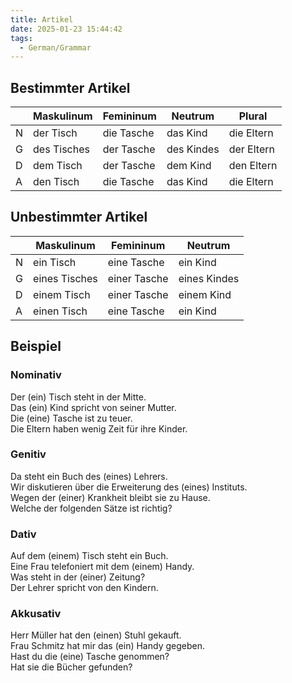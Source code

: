 ```yaml
---
title: Artikel
date: 2025-01-23 15:44:42
tags: 
  - German/Grammar
---
```


## Bestimmter Artikel

|     | Maskulinum  | Femininum  | Neutrum    | Plural     |
| --- | ----------- | ---------- | ---------- | ---------- |
| N   | der Tisch   | die Tasche | das Kind   | die Eltern |
| G   | des Tisches | der Tasche | des Kindes | der Eltern |
| D   | dem Tisch   | der Tasche | dem Kind   | den Eltern |
| A   | den Tisch   | die Tasche | das Kind   | die Eltern |

## Unbestimmter Artikel

|     | Maskulinum    | Femininum    | Neutrum      |
| --- | ------------- | ------------ | ------------ |
| N   | ein Tisch     | eine Tasche  | ein Kind     |
| G   | eines Tisches | einer Tasche | eines Kindes |
| D   | einem Tisch   | einer Tasche | einem Kind   |
| A   | einen Tisch   | eine Tasche  | ein Kind     |

## Beispiel

### Nominativ

Der (ein) Tisch steht in der Mitte.  
Das (ein) Kind spricht von seiner Mutter.  
Die (eine) Tasche ist zu teuer.  
Die Eltern haben wenig Zeit für ihre Kinder.

### Genitiv

Da steht ein Buch des (eines) Lehrers.  
Wir diskutieren über die Erweiterung des (eines) Instituts.  
Wegen der (einer) Krankheit bleibt sie zu Hause.  
Welche der folgenden Sätze ist richtig?

### Dativ

Auf dem (einem) Tisch steht ein Buch.  
Eine Frau telefoniert mit dem (einem) Handy.  
Was steht in der (einer) Zeitung?  
Der Lehrer spricht von den Kindern.

### Akkusativ

Herr Müller hat den (einen) Stuhl gekauft.  
Frau Schmitz hat mir das (ein) Handy gegeben.  
Hast du die (eine) Tasche genommen?  
Hat sie die Bücher gefunden?
